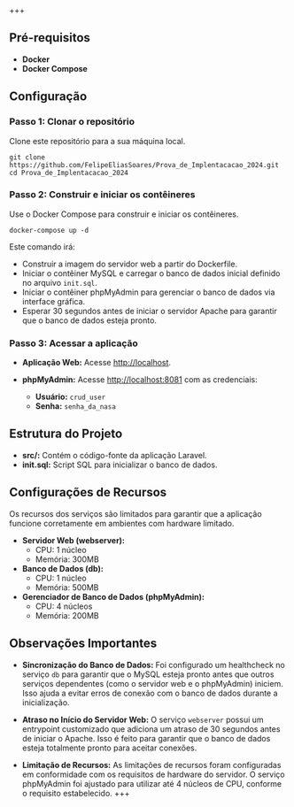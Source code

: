 +++
## Pré-requisitos
- **Docker**
- **Docker Compose**

## Configuração

### Passo 1: Clonar o repositório
Clone este repositório para a sua máquina local.

    git clone https://github.com/FelipeEliasSoares/Prova_de_Implentacacao_2024.git
    cd Prova_de_Implentacacao_2024

### Passo 2: Construir e iniciar os contêineres
Use o Docker Compose para construir e iniciar os contêineres.

    docker-compose up -d

Este comando irá:

- Construir a imagem do servidor web a partir do Dockerfile.
- Iniciar o contêiner MySQL e carregar o banco de dados inicial definido no arquivo `init.sql`.
- Iniciar o contêiner phpMyAdmin para gerenciar o banco de dados via interface gráfica.
- Esperar 30 segundos antes de iniciar o servidor Apache para garantir que o banco de dados esteja pronto.

### Passo 3: Acessar a aplicação
- **Aplicação Web:** Acesse [http://localhost](http://localhost).
- **phpMyAdmin:** Acesse [http://localhost:8081](http://localhost:8081) com as credenciais:

    - **Usuário:** `crud_user`
    - **Senha:** `senha_da_nasa`

## Estrutura do Projeto

- **src/:** Contém o código-fonte da aplicação Laravel.
- **init.sql:** Script SQL para inicializar o banco de dados.

## Configurações de Recursos
Os recursos dos serviços são limitados para garantir que a aplicação funcione corretamente em ambientes com hardware limitado.

- **Servidor Web (webserver):**
    - CPU: 1 núcleo
    - Memória: 300MB
- **Banco de Dados (db):**
    - CPU: 1 núcleo
    - Memória: 500MB
- **Gerenciador de Banco de Dados (phpMyAdmin):**
    - CPU: 4 núcleos
    - Memória: 200MB

## Observações Importantes

- **Sincronização do Banco de Dados:** Foi configurado um healthcheck no serviço `db` para garantir que o MySQL esteja pronto antes que outros serviços dependentes (como o servidor web e o phpMyAdmin) iniciem. Isso ajuda a evitar erros de conexão com o banco de dados durante a inicialização.
  
- **Atraso no Início do Servidor Web:** O serviço `webserver` possui um entrypoint customizado que adiciona um atraso de 30 segundos antes de iniciar o Apache. Isso é feito para garantir que o banco de dados esteja totalmente pronto para aceitar conexões.
  
- **Limitação de Recursos:** As limitações de recursos foram configuradas em conformidade com os requisitos de hardware do servidor. O serviço phpMyAdmin foi ajustado para utilizar até 4 núcleos de CPU, conforme o requisito estabelecido.
+++
